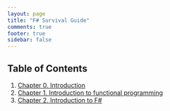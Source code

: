 ```yaml
---
layout: page
title: "F# Survival Guide"
comments: true
footer: true
sidebar: false
---
```

## Table of Contents
1. [Chapter 0. Introduction](/fsurvival/introduction/)
1. [Chapter 1. Introduction to functional programming](/fsurvival/whatisfunctional/)
1. [Chapter 2. Introduction to F#](/fsurvival/introtof/)

